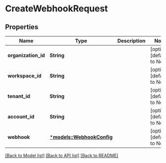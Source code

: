 # CreateWebhookRequest

## Properties
Name | Type | Description | Notes
------------ | ------------- | ------------- | -------------
**organization_id** | **String** |  | [optional] [default to None]
**workspace_id** | **String** |  | [optional] [default to None]
**tenant_id** | **String** |  | [optional] [default to None]
**account_id** | **String** |  | [optional] [default to None]
**webhook** | [***models::WebhookConfig**](WebhookConfig.md) |  | [optional] [default to None]

[[Back to Model list]](../README.md#documentation-for-models) [[Back to API list]](../README.md#documentation-for-api-endpoints) [[Back to README]](../README.md)


